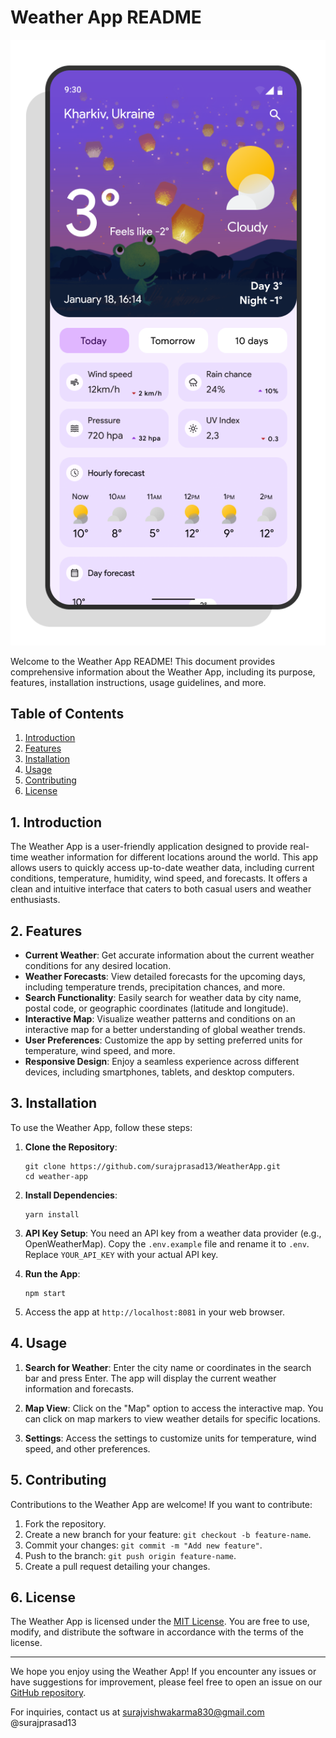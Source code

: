 # Weather App README

<img src="src/assets/images/WeatherApp.png" >

Welcome to the Weather App README! This document provides comprehensive information about the Weather App, including its purpose, features, installation instructions, usage guidelines, and more.

## Table of Contents

1. [Introduction](#introduction)
2. [Features](#features)
3. [Installation](#installation)
4. [Usage](#usage)
5. [Contributing](#contributing)
6. [License](#license)

## 1. Introduction

The Weather App is a user-friendly application designed to provide real-time weather information for different locations around the world. This app allows users to quickly access up-to-date weather data, including current conditions, temperature, humidity, wind speed, and forecasts. It offers a clean and intuitive interface that caters to both casual users and weather enthusiasts.

## 2. Features

- **Current Weather**: Get accurate information about the current weather conditions for any desired location.
- **Weather Forecasts**: View detailed forecasts for the upcoming days, including temperature trends, precipitation chances, and more.
- **Search Functionality**: Easily search for weather data by city name, postal code, or geographic coordinates (latitude and longitude).
- **Interactive Map**: Visualize weather patterns and conditions on an interactive map for a better understanding of global weather trends.
- **User Preferences**: Customize the app by setting preferred units for temperature, wind speed, and more.
- **Responsive Design**: Enjoy a seamless experience across different devices, including smartphones, tablets, and desktop computers.

## 3. Installation

To use the Weather App, follow these steps:

1. **Clone the Repository**:

   ```
   git clone https://github.com/surajprasad13/WeatherApp.git
   cd weather-app
   ```

2. **Install Dependencies**:

   ```
   yarn install
   ```

3. **API Key Setup**:
   You need an API key from a weather data provider (e.g., OpenWeatherMap). Copy the `.env.example` file and rename it to `.env`. Replace `YOUR_API_KEY` with your actual API key.

4. **Run the App**:

   ```
   npm start
   ```

5. Access the app at `http://localhost:8081` in your web browser.

## 4. Usage

1. **Search for Weather**:
   Enter the city name or coordinates in the search bar and press Enter. The app will display the current weather information and forecasts.

2. **Map View**:
   Click on the "Map" option to access the interactive map. You can click on map markers to view weather details for specific locations.

3. **Settings**:
   Access the settings to customize units for temperature, wind speed, and other preferences.

## 5. Contributing

Contributions to the Weather App are welcome! If you want to contribute:

1. Fork the repository.
2. Create a new branch for your feature: `git checkout -b feature-name`.
3. Commit your changes: `git commit -m "Add new feature"`.
4. Push to the branch: `git push origin feature-name`.
5. Create a pull request detailing your changes.

## 6. License

The Weather App is licensed under the [MIT License](LICENSE). You are free to use, modify, and distribute the software in accordance with the terms of the license.

---

We hope you enjoy using the Weather App! If you encounter any issues or have suggestions for improvement, please feel free to open an issue on our [GitHub repository](https://github.com/surajprasad13/WeatherApp).

For inquiries, contact us at surajvishwakarma830@gmail.com
@surajprasad13


